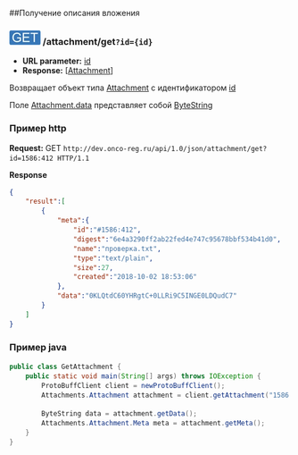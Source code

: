 ##Получение описания вложения

### ![GET](../../../img/get.png) /attachment/get`?id={id}`
* **URL parameter:** [id](../../../types/types.md#attachmentmeta)
* **Response:** [[Attachment](../../../types/types.md#com.siams.med.api.Attachment)]

Возвращает объект типа [Attachment](../../../types/types.md#com.siams.med.api.Attachment) с идентификатором [id](../../../types/types.md#attachmentmeta)

Поле [Attachment.data](../../../types/types.md#com.siams.med.api.Attachment) представляет собой [ByteString](../../../types/types.md#scalar-value-types)

### Пример http
**Request:** GET `http://dev.onco-reg.ru/api/1.0/json/attachment/get?id=1586:412 HTTP/1.1`

**Response**
```json
{
    "result":[
        {
            "meta":{
                "id":"#1586:412",
                "digest":"6e4a3290ff2ab22fed4e747c95678bbf534b41d0",
                "name":"проверка.txt",
                "type":"text/plain",
                "size":27,
                "created":"2018-10-02 18:53:06"
            },
            "data":"0KLQtdC60YHRgtC+0LLRi9C5INGE0LDQudC7"
        }
    ]
}
```


### Пример java

```java
public class GetAttachment {
    public static void main(String[] args) throws IOException {
        ProtoBuffClient client = newProtoBuffClient();
        Attachments.Attachment attachment = client.getAttachment("1586:412");

        ByteString data = attachment.getData();
        Attachments.Attachment.Meta meta = attachment.getMeta();
    }
}

```